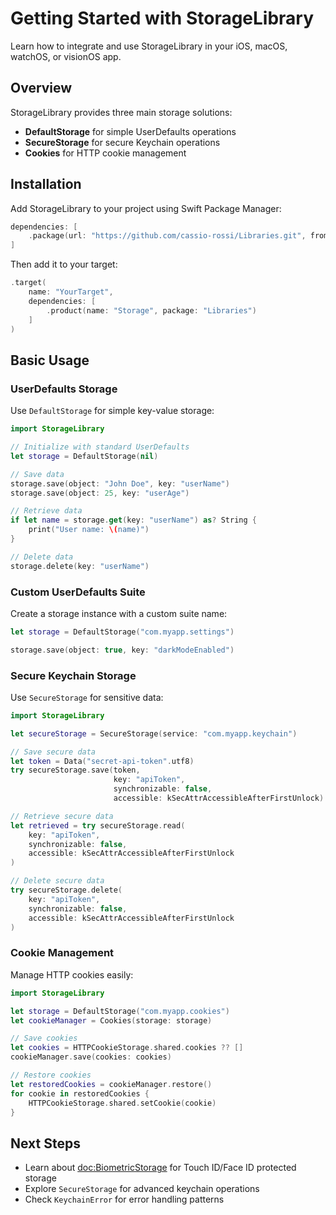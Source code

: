# Getting Started with StorageLibrary

Learn how to integrate and use StorageLibrary in your iOS, macOS, watchOS, or visionOS app.

## Overview

StorageLibrary provides three main storage solutions:
- **DefaultStorage** for simple UserDefaults operations
- **SecureStorage** for secure Keychain operations
- **Cookies** for HTTP cookie management

## Installation

Add StorageLibrary to your project using Swift Package Manager:

```swift
dependencies: [
    .package(url: "https://github.com/cassio-rossi/Libraries.git", from: "1.0.0")
]
```

Then add it to your target:

```swift
.target(
    name: "YourTarget",
    dependencies: [
        .product(name: "Storage", package: "Libraries")
    ]
)
```

## Basic Usage

### UserDefaults Storage

Use `DefaultStorage` for simple key-value storage:

```swift
import StorageLibrary

// Initialize with standard UserDefaults
let storage = DefaultStorage(nil)

// Save data
storage.save(object: "John Doe", key: "userName")
storage.save(object: 25, key: "userAge")

// Retrieve data
if let name = storage.get(key: "userName") as? String {
    print("User name: \(name)")
}

// Delete data
storage.delete(key: "userName")
```

### Custom UserDefaults Suite

Create a storage instance with a custom suite name:

```swift
let storage = DefaultStorage("com.myapp.settings")

storage.save(object: true, key: "darkModeEnabled")
```

### Secure Keychain Storage

Use `SecureStorage` for sensitive data:

```swift
import StorageLibrary

let secureStorage = SecureStorage(service: "com.myapp.keychain")

// Save secure data
let token = Data("secret-api-token".utf8)
try secureStorage.save(token,
                       key: "apiToken",
                       synchronizable: false,
                       accessible: kSecAttrAccessibleAfterFirstUnlock)

// Retrieve secure data
let retrieved = try secureStorage.read(
    key: "apiToken",
    synchronizable: false,
    accessible: kSecAttrAccessibleAfterFirstUnlock
)

// Delete secure data
try secureStorage.delete(
    key: "apiToken",
    synchronizable: false,
    accessible: kSecAttrAccessibleAfterFirstUnlock
)
```

### Cookie Management

Manage HTTP cookies easily:

```swift
import StorageLibrary

let storage = DefaultStorage("com.myapp.cookies")
let cookieManager = Cookies(storage: storage)

// Save cookies
let cookies = HTTPCookieStorage.shared.cookies ?? []
cookieManager.save(cookies: cookies)

// Restore cookies
let restoredCookies = cookieManager.restore()
for cookie in restoredCookies {
    HTTPCookieStorage.shared.setCookie(cookie)
}
```

## Next Steps

- Learn about <doc:BiometricStorage> for Touch ID/Face ID protected storage
- Explore ``SecureStorage`` for advanced keychain operations
- Check ``KeychainError`` for error handling patterns
